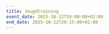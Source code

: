 ```yaml
---
title: Jeugdtraining
event_date: 2025-10-22T19:00:00+02:00
end_date: 2025-10-22T20:15:00+02:00
---
```

